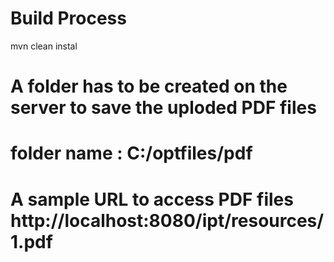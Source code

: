 # Build Process
mvn clean instal 

# A folder has to be created on the server to save the uploded PDF files
# folder name : C:/optfiles/pdf

# A sample URL to access PDF files  http://localhost:8080/ipt/resources/1.pdf


